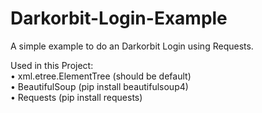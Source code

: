 # Darkorbit-Login-Example
A simple example to do an Darkorbit Login using Requests.

Used in this Project:  
  • xml.etree.ElementTree (should be default)  
  • BeautifulSoup (pip install beautifulsoup4)  
  • Requests (pip install requests)  
